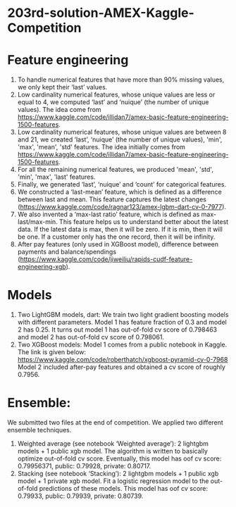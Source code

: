 # 203rd-solution-AMEX-Kaggle-Competition
# Feature engineering
1.	To handle numerical features that have more than 90% missing values, we only kept their ‘last’ values.
2.	Low cardinality numerical features, whose unique values are less or equal to 4, we computed ‘last’ and ‘nuique’ (the number of unique values). The idea come from https://www.kaggle.com/code/illidan7/amex-basic-feature-engineering-1500-features. 
3.	Low cardinality numerical features, whose unique values are between 8 and 21, we created ‘last’, ‘nuique’ (the number of unique values), 'min', 'max', 'mean', 'std' features. The idea initially comes from https://www.kaggle.com/code/illidan7/amex-basic-feature-engineering-1500-features. 
4.	For all the remaining numerical features, we produced 'mean', 'std', 'min', 'max', 'last' features.
5.	Finally, we generated ‘last’, ‘nuique’ and ‘count’ for categorical features. 
6.	We constructed a ‘last-mean’ feature, which is defined as a difference between last and mean. This feature captures the latest changes (https://www.kaggle.com/code/ragnar123/amex-lgbm-dart-cv-0-7977). 
7.	We also invented a ‘max-last ratio’ feature, which is defined as max-last/max-min. This feature helps us to understand better about the latest data. If the latest data is max, then it will be zero. If it is min, then it will be one. If a customer only has the one record, then it will be infinity. 
8.	After pay features (only used in XGBoost model), difference between payments and balance/spendings (https://www.kaggle.com/code/jiweiliu/rapids-cudf-feature-engineering-xgb).

# Models
1.	Two LightGBM models, dart: We train two light gradient boosting models with different parameters. Model 1 has feature fraction of 0.3 and model 2 has 0.25.  It turns out model 1 has out-of-fold cv score of 0.798463 and model 2 has out-of-fold cv score of 0.798061. 
2.	Two XGBoost models: Model 1 comes from a public notebook in Kaggle. The link is given below:
https://www.kaggle.com/code/roberthatch/xgboost-pyramid-cv-0-7968
Model 2 included after-pay features and obtained a cv score of roughly 0.7956. 

# Ensemble:

We submitted two files at the end of competition. We applied two different ensemble techniques. 
1.	Weighted average (see notebook ‘Weighted average’): 2 lightgbm models + 1 public xgb model. The algorithm is written to basically optimize out-of-fold cv score. Eventually, this model has oof cv score: 0.79956371, public: 0.79928, private: 0.80717.
2.	Stacking (see notebook ‘Stacking’): 2 lightgbm models + 1 public xgb model + 1 private xgb model. Fit a logistic regression model to the out-of-fold predictions of these models. This model has oof cv score: 0.79933, public: 0.79939, private: 0.80739. 


